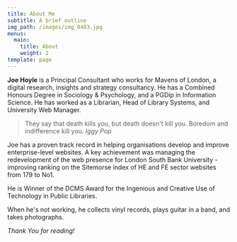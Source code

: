 ```yaml
---
title: About Me
subtitle: A brief outline
img_path: /images/img_0483.jpg
menus:
  main:
    title: About
    weight: 2
template: page
---
```

**Joe Hoyle** is a Principal Consultant who works for Mavens of London, a digital research, insights and strategy consultancy. He has a Combined Honours Degree in Sociology & Psychology, and a PGDip in Information Science. He has worked as a Librarian, Head of Library Systems, and University Web Manager.

> They say that death kills you, but death doesn't kill you. Boredom and indifference kill you. <cite>Iggy Pop</cite>

Joe has a proven track record in helping organisations develop and improve enterprise-level websites. A key achievement was managing the redevelopment of the web presence for London South Bank University - improving ranking on the Sitemorse index of HE and FE sector websites from 179 to No1.

He is Winner of the DCMS Award for the Ingenious and Creative Use of Technology in Public Libraries.

When he's not working, he collects vinyl records, plays guitar in a band, and takes photographs.

_Thank You for reading!_
